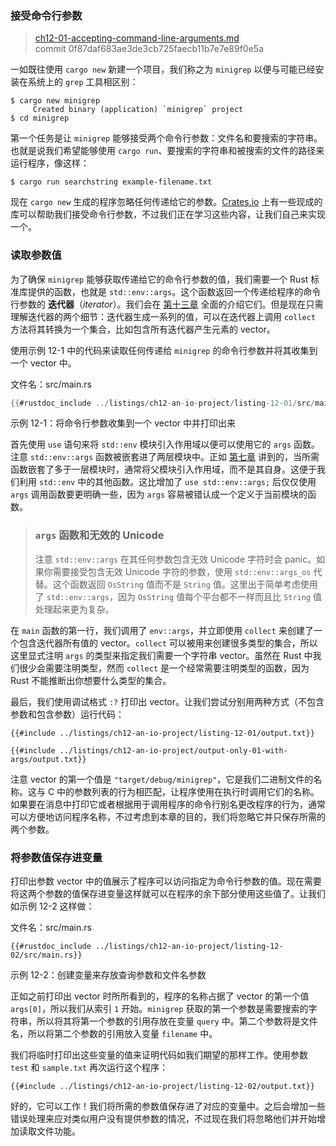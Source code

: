### 接受命令行参数

> [ch12-01-accepting-command-line-arguments.md](https://github.com/rust-lang/book/blob/main/src/ch12-01-accepting-command-line-arguments.md)
> <br>
> commit 0f87daf683ae3de3cb725faecb11b7e7e89f0e5a

一如既往使用 `cargo new` 新建一个项目，我们称之为 `minigrep` 以便与可能已经安装在系统上的 `grep` 工具相区别：

```console
$ cargo new minigrep
     Created binary (application) `minigrep` project
$ cd minigrep
```

第一个任务是让 `minigrep` 能够接受两个命令行参数：文件名和要搜索的字符串。也就是说我们希望能够使用 `cargo run`、要搜索的字符串和被搜索的文件的路径来运行程序，像这样：

```console
$ cargo run searchstring example-filename.txt
```

现在 `cargo new` 生成的程序忽略任何传递给它的参数。[Crates.io](https://crates.io/) 上有一些现成的库可以帮助我们接受命令行参数，不过我们正在学习这些内容，让我们自己来实现一个。

### 读取参数值

为了确保 `minigrep` 能够获取传递给它的命令行参数的值，我们需要一个 Rust 标准库提供的函数，也就是 `std::env::args`。这个函数返回一个传递给程序的命令行参数的 **迭代器**（*iterator*）。我们会在 [第十三章][ch13] 全面的介绍它们。但是现在只需理解迭代器的两个细节：迭代器生成一系列的值，可以在迭代器上调用 `collect` 方法将其转换为一个集合，比如包含所有迭代器产生元素的 vector。

使用示例 12-1 中的代码来读取任何传递给 `minigrep` 的命令行参数并将其收集到一个 vector 中。

<span class="filename">文件名：src/main.rs</span>

```rust
{{#rustdoc_include ../listings/ch12-an-io-project/listing-12-01/src/main.rs}}
```

<span class="caption">示例 12-1：将命令行参数收集到一个 vector 中并打印出来</span>

首先使用 `use` 语句来将 `std::env` 模块引入作用域以便可以使用它的 `args` 函数。注意 `std::env::args` 函数被嵌套进了两层模块中。正如 [第七章][ch7-idiomatic-use] 讲到的，当所需函数嵌套了多于一层模块时，通常将父模块引入作用域，而不是其自身。这便于我们利用 `std::env` 中的其他函数。这比增加了 `use std::env::args;` 后仅仅使用 `args` 调用函数要更明确一些，因为 `args` 容易被错认成一个定义于当前模块的函数。

> ### `args` 函数和无效的 Unicode
>
> 注意 `std::env::args` 在其任何参数包含无效 Unicode 字符时会 panic。如果你需要接受包含无效 Unicode 字符的参数，使用 `std::env::args_os` 代替。这个函数返回 `OsString` 值而不是 `String` 值。这里出于简单考虑使用了 `std::env::args`，因为 `OsString` 值每个平台都不一样而且比 `String` 值处理起来更为复杂。

在 `main` 函数的第一行，我们调用了 `env::args`，并立即使用 `collect` 来创建了一个包含迭代器所有值的 vector。`collect` 可以被用来创建很多类型的集合，所以这里显式注明 `args` 的类型来指定我们需要一个字符串 vector。虽然在 Rust 中我们很少会需要注明类型，然而 `collect` 是一个经常需要注明类型的函数，因为 Rust 不能推断出你想要什么类型的集合。

最后，我们使用调试格式 `:?` 打印出 vector。让我们尝试分别用两种方式（不包含参数和包含参数）运行代码：

```console
{{#include ../listings/ch12-an-io-project/listing-12-01/output.txt}}
```

```console
{{#include ../listings/ch12-an-io-project/output-only-01-with-args/output.txt}}
```

注意 vector 的第一个值是 `"target/debug/minigrep"`，它是我们二进制文件的名称。这与 C 中的参数列表的行为相匹配，让程序使用在执行时调用它们的名称。如果要在消息中打印它或者根据用于调用程序的命令行别名更改程序的行为，通常可以方便地访问程序名称，不过考虑到本章的目的，我们将忽略它并只保存所需的两个参数。

### 将参数值保存进变量

打印出参数 vector 中的值展示了程序可以访问指定为命令行参数的值。现在需要将这两个参数的值保存进变量这样就可以在程序的余下部分使用这些值了。让我们如示例 12-2 这样做：

<span class="filename">文件名：src/main.rs</span>

```rust,should_panic,noplayground
{{#rustdoc_include ../listings/ch12-an-io-project/listing-12-02/src/main.rs}}
```

<span class="caption">示例 12-2：创建变量来存放查询参数和文件名参数</span>

正如之前打印出 vector 时所所看到的，程序的名称占据了 vector 的第一个值 `args[0]`，所以我们从索引 `1` 开始。`minigrep` 获取的第一个参数是需要搜索的字符串，所以将其将第一个参数的引用存放在变量 `query` 中。第二个参数将是文件名，所以将第二个参数的引用放入变量 `filename` 中。

我们将临时打印出这些变量的值来证明代码如我们期望的那样工作。使用参数 `test` 和 `sample.txt` 再次运行这个程序：

```console
{{#include ../listings/ch12-an-io-project/listing-12-02/output.txt}}
```

好的，它可以工作！我们将所需的参数值保存进了对应的变量中。之后会增加一些错误处理来应对类似用户没有提供参数的情况，不过现在我们将忽略他们并开始增加读取文件功能。

[ch13]: ch13-00-functional-features.html
[ch7-idiomatic-use]: ch07-04-bringing-paths-into-scope-with-the-use-keyword.html#创建惯用的-use-路径

